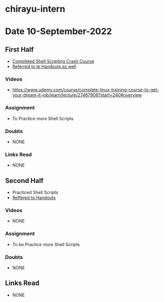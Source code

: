 # chirayu-intern

# Date 10-September-2022

## First Half

- [Completed Shell Scripting Crash Course](https://www.udemy.com/course/complete-linux-training-course-to-get-your-dream-it-job/learn/lecture/27467906?start=240#overview)
- [Referred to te Handouts as well](https://www.udemy.com/course/complete-linux-training-course-to-get-your-dream-it-job/learn/lecture/27467906?start=240#overview)

### Videos

- https://www.udemy.com/course/complete-linux-training-course-to-get-your-dream-it-job/learn/lecture/27467906?start=240#overview

### Assignment

- To Practice more Shell Scripts
### Doubts

- NONE

### Links Read

- NONE

## Second Half  

- Practiced Shell Scripts
- [Reffered to Handouts](https://www.udemy.com/course/complete-linux-training-course-to-get-your-dream-it-job/learn/lecture/27467906?start=240#overview)

### Videos
      
- NONE

### Assignment

- To be Practice more Shell Scripts 

### Doubts

- NONE

## Links Read

- NONE
